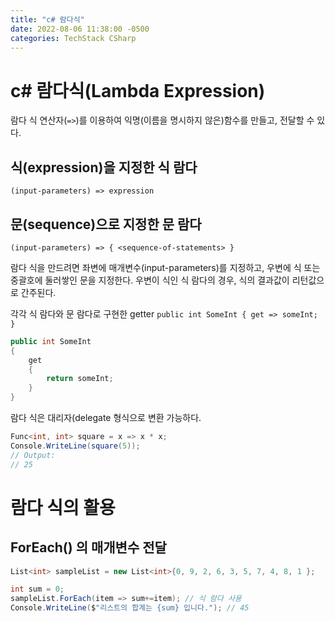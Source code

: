 ```yaml
---
title: "c# 람다식"
date: 2022-08-06 11:38:00 -0500
categories: TechStack CSharp
---
```


# c# 람다식(Lambda Expression)

람다 식 연산자(` => `)를 이용하여 익명(이름을 명시하지 않은)함수를 만들고, 전달할 수 있다.

## 식(expression)을 지정한 식 람다
```(input-parameters) => expression```

## 문(sequence)으로 지정한 문 람다
```(input-parameters) => { <sequence-of-statements> }```

람다 식을 만드려면 좌변에 매개변수(input-parameters)를 지정하고, 우변에 식 또는 중괄호에 둘러쌓인 문을 지정한다.
우변이 식인 식 람다의 경우, 식의 결과값이 리턴값으로 간주된다.

각각 식 람다와 문 람다로 구현한 getter
```public int SomeInt { get => someInt; }``` 

```csharp
public int SomeInt 
{ 
    get
    { 
        return someInt; 
    } 
}
```

람다 식은 대리자(delegate 형식으로 변환 가능하다.

```csharp
Func<int, int> square = x => x * x;
Console.WriteLine(square(5));
// Output:
// 25
```

# 람다 식의 활용

## ForEach() 의 매개변수 전달
```csharp
List<int> sampleList = new List<int>{0, 9, 2, 6, 3, 5, 7, 4, 8, 1 };

int sum = 0;
sampleList.ForEach(item => sum+=item); // 식 람다 사용
Console.WriteLine($"리스트의 합계는 {sum} 입니다."); // 45
```
